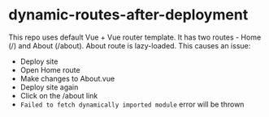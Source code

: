 # dynamic-routes-after-deployment

This repo uses default Vue + Vue router template. It has two routes - Home (/)
and About (/about). About route is lazy-loaded. This causes an issue:

- Deploy site
- Open Home route
- Make changes to About.vue
- Deploy site again
- Click on the /about link
- `Failed to fetch dynamically imported module` error will be thrown
